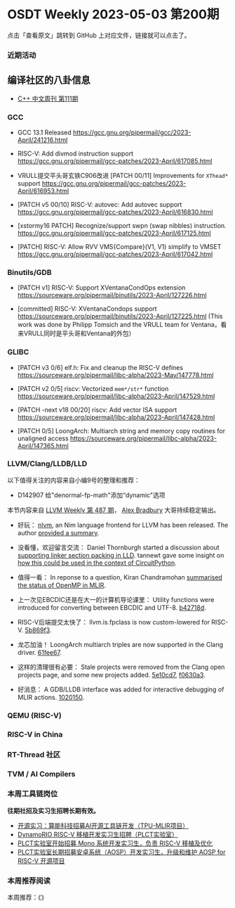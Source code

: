 # OSDT Weekly 2023-05-03 第200期

点击「查看原文」跳转到 GitHub 上对应文件，链接就可以点击了。

### 近期活动

## 编译社区的八卦信息

- [C++ 中文周刊 第111期](https://mp.weixin.qq.com/s/DCN1Nt5qm0kkESDxzT-IYQ)

### GCC

- GCC 13.1 Released
  https://gcc.gnu.org/pipermail/gcc/2023-April/241216.html

- RISC-V: Add divmod instruction support
  https://gcc.gnu.org/pipermail/gcc-patches/2023-April/617085.html

- VRULL提交平头哥玄铁C906改进
  [PATCH 00/11] Improvements for `XThead*` support
  https://gcc.gnu.org/pipermail/gcc-patches/2023-April/616953.html

- [PATCH v5 00/10] RISC-V: autovec: Add autovec support
  https://gcc.gnu.org/pipermail/gcc-patches/2023-April/616830.html

- [xstormy16 PATCH] Recognize/support swpn (swap nibbles) instruction.
  https://gcc.gnu.org/pipermail/gcc-patches/2023-April/617125.html

- [PATCH] RISC-V: Allow RVV VMS{Compare}(V1, V1) simplify to VMSET
  https://gcc.gnu.org/pipermail/gcc-patches/2023-April/617042.html


### Binutils/GDB

- [PATCH v1] RISC-V: Support XVentanaCondOps extension
  https://sourceware.org/pipermail/binutils/2023-April/127226.html

- [committed] RISC-V: XVentanaCondops support
  https://sourceware.org/pipermail/binutils/2023-April/127225.html
  (This work was done by Philipp Tomsich and the VRULL team for Ventana，看来VRULL同时是平头哥和Ventana的外包）

### GLIBC

- [PATCH v3 0/6] elf.h: Fix and cleanup the RISC-V defines
  https://sourceware.org/pipermail/libc-alpha/2023-May/147778.html

- [PATCH v2 0/5] riscv: Vectorized `mem*/str*` function
  https://sourceware.org/pipermail/libc-alpha/2023-April/147529.html

- [PATCH -next v18 00/20] riscv: Add vector ISA support
  https://sourceware.org/pipermail/libc-alpha/2023-April/147428.html

- [PATCH 0/5] LoongArch: Multiarch string and memory copy routines for unaligned access
  https://sourceware.org/pipermail/libc-alpha/2023-April/147365.html

### LLVM/Clang/LLDB/LLD


以下值得关注的内容来自小编9号的整理和推荐：

- D142907 给"denormal-fp-math"添加“dynamic"选项

本节内容来自 [LLVM Weekly 第 487 期](http://llvmweekly.org/issue/487)，
[Alex Bradbury](https://www.linkedin.com/in/alex-bradbury/) 大哥持续稳定输出。

* 好玩： [nlvm](https://github.com/arnetheduck/nlvm), an Nim language frontend for LLVM
has been released. The author [provided a
summary](https://discourse.llvm.org/t/nim-frontend/70190).

* 没看懂，欢迎留言交流： Daniel Thornburgh started a discussion about [supporting linker section
  packing in
  LLD](https://discourse.llvm.org/t/lld-linker-section-packing/70234). tannewt
  gave some insight on [how this could be used in the context of
  CircuitPython](https://discourse.llvm.org/t/lld-linker-section-packing/70234/3).

* 值得一看： In reponse to a question, Kiran Chandramohan [summarised the status of
  OpenMP in
  MLIR](https://discourse.llvm.org/t/status-of-openmp-in-mlir/70250/2).

* 上一次见EBCDIC还是在大一的计算机导论课里： Utility functions were introduced for converting between EBCDIC and UTF-8.
  [b42718d](https://reviews.llvm.org/rGb42718dcecdd).

* RISC-V后端提交太快了： llvm.is.fpclass is now custom-lowered for RISC-V.
  [5b869f3](https://reviews.llvm.org/rG5b869f3e2af4).

* 龙芯加油！ LoongArch multiarch triples are now supported in the Clang driver.
  [61fee67](https://reviews.llvm.org/rG61fee67cd77a).

* 这样的清理很有必要： Stale projects were removed from the Clang open projects page, and some new
  projects added. [5e10cd7](https://reviews.llvm.org/rG5e10cd787808),
  [f0630a3](https://reviews.llvm.org/rGf0630a37b616).

* 好消息： A GDB/LLDB interface was added for interactive debugging of MLIR actions.
  [1020150](https://reviews.llvm.org/rG1020150e7a6f).

### QEMU (RISC-V)

### RISC-V in China

### RT-Thread 社区

### TVM / AI Compilers

### 本周工具链岗位

**往期社招及实习生招聘长期有效。**

- [开源实习：算能科技招募AI开源工具链开发（TPU-MLIR项目）](https://mp.weixin.qq.com/s/IBJh0ip4k11PzIMZecsWSw)
- [DynamoRIO RISC-V 移植开发实习生招聘（PLCT实验室）](https://mp.weixin.qq.com/s/J_5TjT6DOqeOXJXQI5VQxw)
- [PLCT实验室开始招募 Mono 系统开发实习生，负责 RISC-V 移植及优化](https://mp.weixin.qq.com/s/whEW7Hay1jIP1tBzIPay1A)
- [PLCT实验室长期招募安卓系统（AOSP）开发实习生，升级和维护 AOSP for RISC-V 开源项目](https://mp.weixin.qq.com/s/dJP2cEB1nex2inR5c-cJog)


### 本周推荐阅读

本周推荐：《》
